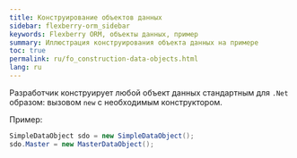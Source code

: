 ```yaml
---
title: Конструирование объектов данных
sidebar: flexberry-orm_sidebar
keywords: Flexberry ORM, объекты данных, пример
summary: Иллюстрация конструирования объекта данных на примере
toc: true
permalink: ru/fo_construction-data-objects.html
lang: ru
---
```


Разработчик конструирует любой объект данных стандартным для `.Net` образом: вызовом `new` с необходимым конструктором.

Пример:

```csharp
SimpleDataObject sdo = new SimpleDataObject();
sdo.Master = new MasterDataObject();
```
